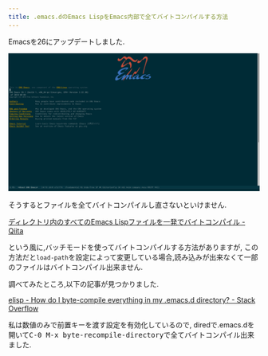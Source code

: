```yaml
---
title: .emacs.dのEmacs LispをEmacs内部で全てバイトコンパイルする方法
---
```


Emacsを26にアップデートしました.

![Emacs 26](/asset/screenshot-2018-06-05-10-00-10.png)

そうするとファイルを全てバイトコンパイルし直さないといけません.

[ディレクトリ内のすべてのEmacs Lispファイルを一発でバイトコンパイル - Qiita](https://qiita.com/skkzsh/items/26cec55dc50b1af25297)

という風に,バッチモードを使ってバイトコンパイルする方法がありますが,
この方法だと`load-path`を設定によって変更している場合,読み込みが出来なくて一部のファイルはバイトコンパイル出来ません.

調べてみたところ,以下の記事が見つかりました.

[elisp - How do I byte-compile everything in my .emacs.d directory? - Stack Overflow](https://stackoverflow.com/questions/1217180/how-do-i-byte-compile-everything-in-my-emacs-d-directory)

私は数値のみで前置キーを渡す設定を有効化しているので,
diredで.emacs.dを開いて<kbd>C-0 M-x byte-recompile-directory</kbd>で全てバイトコンパイル出来ました.
